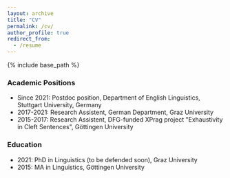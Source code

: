 ```yaml
---
layout: archive
title: "CV"
permalink: /cv/
author_profile: true
redirect_from:
  - /resume
---
```


{% include base_path %}

### Academic Positions

* Since 2021: Postdoc position, Department of English Linguistics, Stuttgart University, Germany
* 2017-2021: Research Assistent, German Department, Graz University
* 2015-2017: Research Assistent, DFG-funded XPrag project "Exhaustivity in Cleft Sentences", Göttingen University

### Education
* 2021: PhD in Linguistics (to be defended soon), Graz University
* 2015: MA in Linguistics, Göttingen University

